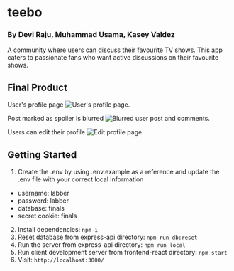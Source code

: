 # teebo
### By Devi Raju, Muhammad Usama, Kasey Valdez
A community where users can discuss their favourite TV shows. This app caters to passionate fans who want active discussions on their favourite shows.

## Final Product
User's profile page
![User's profile page.](https://github.com/muhammad-usama12/teebo/blob/main/frontend-react/docs/teebo-user-profile.png?raw=true)

Post marked as spoiler is blurred
![Blurred user post and comments.](https://github.com/muhammad-usama12/teebo/blob/main/frontend-react/docs/teebo-spoiler-with-comments.png?raw=true)

Users can edit their profile
![Edit profile page.](https://github.com/muhammad-usama12/teebo/blob/main/frontend-react/docs/teebo-edit-profile.png?raw=true)

## Getting Started
1. Create the .env by using .env.example as a reference and update the .env file with your correct local information
  - username: labber
  - password: labber
  - database: finals
  - secret cookie: finals
2. Install dependencies: `npm i`
3. Reset database from express-api directory: `npm run db:reset`
4. Run the server from express-api directory: `npm run local`
5. Run client development server from frontend-react directory: `npm start`
6. Visit: `http://localhost:3000/`